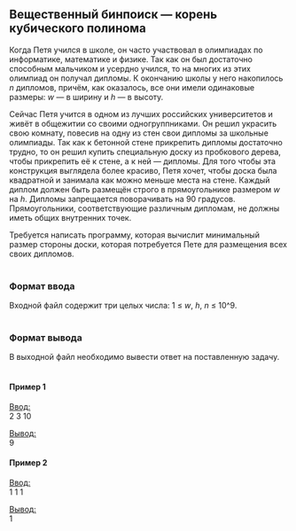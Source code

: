 ## Вещественный бинпоиск — корень кубического полинома


Когда Петя учился в школе, он часто участвовал в олимпиадах по информатике, математике и физике.
Так как он был достаточно способным мальчиком и усердно учился, то на многих из этих олимпиад он получал дипломы.
К окончанию школы у него накопилось _n_ дипломов, причём, как оказалось, все они имели одинаковые размеры: _w_  — в ширину и _h_  — в высоту.


Сейчас Петя учится в одном из лучших российских университетов и живёт в общежитии со своими одногруппниками.
Он решил украсить свою комнату, повесив на одну из стен свои дипломы за школьные олимпиады.
Так как к бетонной стене прикрепить дипломы достаточно трудно, то он решил купить специальную доску из пробкового дерева, чтобы прикрепить её к стене, а к ней — дипломы.
Для того чтобы эта конструкция выглядела более красиво, Петя хочет, чтобы доска была квадратной и занимала как можно меньше места на стене.
Каждый диплом должен быть размещён строго в прямоугольнике размером _w_  на _h_. Дипломы запрещается поворачивать на 90 градусов.
Прямоугольники, соответствующие различным дипломам, не должны иметь общих внутренних точек.


Требуется написать программу, которая вычислит минимальный размер стороны доски, которая потребуется Пете для размещения всех своих дипломов.
<br></br>
### Формат ввода

Входной файл содержит три целых числа: 1 ≤ _w_, _h_, _n_ ≤ 10^9.
<br></br>
### Формат вывода

В выходной файл необходимо вывести ответ на поставленную задачу.
<br></br>
#### Пример 1

<ins>Ввод:</ins><br>
2 3 10<br>

<ins>Вывод:</ins><br>
9
<br>
#### Пример 2

<ins>Ввод:</ins><br>
1 1 1<br>

<ins>Вывод:</ins><br>
1
<br>


